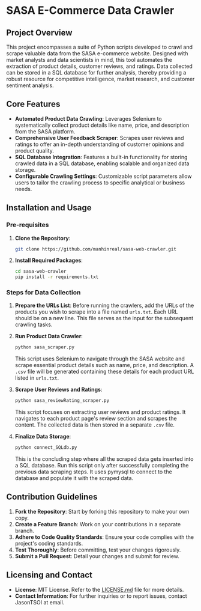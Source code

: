 # SASA E-Commerce Data Crawler

## Project Overview
This project encompasses a suite of Python scripts developed to crawl and scrape valuable data from the SASA e-commerce website. Designed with market analysts and data scientists in mind, this tool automates the extraction of product details, customer reviews, and ratings. Data collected can be stored in a SQL database for further analysis, thereby providing a robust resource for competitive intelligence, market research, and customer sentiment analysis.

## Core Features

- **Automated Product Data Crawling**: Leverages Selenium to systematically collect product details like name, price, and description from the SASA platform.
- **Comprehensive User Feedback Scraper**: Scrapes user reviews and ratings to offer an in-depth understanding of customer opinions and product quality.
- **SQL Database Integration**: Features a built-in functionality for storing crawled data in a SQL database, enabling scalable and organized data storage.
- **Configurable Crawling Settings**: Customizable script parameters allow users to tailor the crawling process to specific analytical or business needs.

## Installation and Usage

### Pre-requisites

1. **Clone the Repository**: 
   ```bash
   git clone https://github.com/manhinreal/sasa-web-crawler.git
   ```

2. **Install Required Packages**: 
   ```bash
   cd sasa-web-crawler
   pip install -r requirements.txt
   ```

### Steps for Data Collection

1. **Prepare the URLs List**: 
    Before running the crawlers, add the URLs of the products you wish to scrape into a file named `urls.txt`. Each URL should be on a new line. This file serves as the input for the subsequent crawling tasks.

2. **Run Product Data Crawler**: 
   ```bash
   python sasa_scraper.py
   ```
   This script uses Selenium to navigate through the SASA website and scrape essential product details such as name, price, and description. A `.csv` file will be generated containing these details for each product URL listed in `urls.txt`.

3. **Scrape User Reviews and Ratings**: 
   ```bash
   python sasa_reviewRating_scraper.py
   ```
   This script focuses on extracting user reviews and product ratings. It navigates to each product page's review section and scrapes the content. The collected data is then stored in a separate `.csv` file.

4. **Finalize Data Storage**: 
   ```bash
   python connect_SQLdb.py
   ```
   This is the concluding step where all the scraped data gets inserted into a SQL database. Run this script only after successfully completing the previous data scraping steps. It uses pymysql to connect to the database and populate it with the scraped data.

## Contribution Guidelines

1. **Fork the Repository**: Start by forking this repository to make your own copy.
2. **Create a Feature Branch**: Work on your contributions in a separate branch.
3. **Adhere to Code Quality Standards**: Ensure your code complies with the project's coding standards.
4. **Test Thoroughly**: Before committing, test your changes rigorously.
5. **Submit a Pull Request**: Detail your changes and submit for review.

## Licensing and Contact

- **License**: MIT License. Refer to the [LICENSE.md](LICENSE.md) file for more details.
- **Contact Information**: For further inquiries or to report issues, contact JasonTSOI at email.
